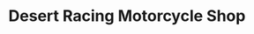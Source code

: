 ---
title: "Desert Racing Motorcycle Shop"
url: /miraflores/desert-racing-motorcycle-shop/
shop: motocicleta
---